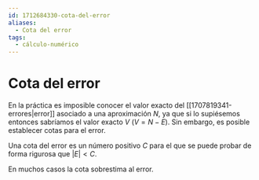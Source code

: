 ```yaml
---
id: 1712684330-cota-del-error
aliases:
  - Cota del error
tags:
  - cálculo-numérico
---
```


# Cota del error

En la práctica es imposible conocer el valor exacto del [[1707819341-errores|error]] asociado a una aproximación $N$, ya que si lo supiésemos entonces sabríamos el valor exacto $V$ ($V = N - E$). Sin embargo, es posible establecer cotas para el error.

Una cota del error es un número positivo $C$ para el que se puede probar de forma rigurosa que $|E| < C$.

En muchos casos la cota sobrestima al error.
